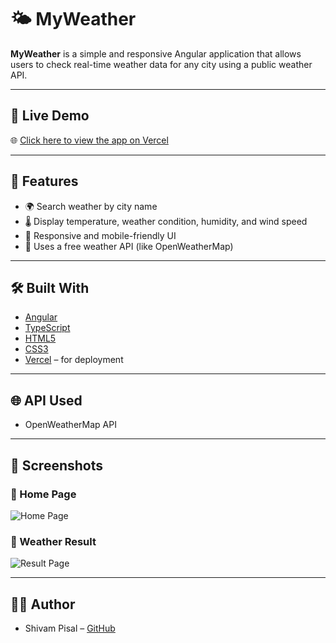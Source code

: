 # 🌤️ MyWeather

**MyWeather** is a simple and responsive Angular application that allows users to check real-time weather data for any city using a public weather API.

---

## 🔗 Live Demo

🌐 [Click here to view the app on Vercel](https://myweather-nine.vercel.app/)

---

## 🚀 Features

- 🌍 Search weather by city name
- 🌡️ Display temperature, weather condition, humidity, and wind speed
- 📱 Responsive and mobile-friendly UI
- 🔌 Uses a free weather API (like OpenWeatherMap)

---

## 🛠️ Built With

- [Angular](https://angular.io/)
- [TypeScript](https://www.typescriptlang.org/)
- [HTML5](https://developer.mozilla.org/en-US/docs/Web/Guide/HTML/HTML5)
- [CSS3](https://developer.mozilla.org/en-US/docs/Web/CSS)
- [Vercel](https://vercel.com/) – for deployment

---
## 🌐 API Used
- OpenWeatherMap API

--- 

## 📸 Screenshots

### 🔹 Home Page

![Home Page](./screenshots/homepage.png)

### 🔹 Weather Result

![Result Page](./screenshots/result.png)

---

## 🧑‍💻 Author
- Shivam Pisal – [GitHub](https://myweather.vercel.app)


